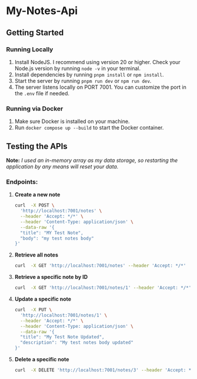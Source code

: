 # My-Notes-Api

## Getting Started

### Running Locally

1. Install NodeJS. I recommend using version 20 or higher. Check your Node.js version by running `node -v` in your terminal.
2. Install dependencies by running `pnpm install` or `npm install`.
3. Start the server by running `pnpm run dev` or `npm run dev`.
4. The server listens locally on PORT 7001. You can customize the port in the `.env` file if needed.

### Running via Docker

1. Make sure Docker is installed on your machine.
2. Run `docker compose up --build` to start the Docker container.

## Testing the APIs

**Note:** _I used an in-memory array as my data storage, so restarting the application by any means will reset your data._

### Endpoints:

1. **Create a new note**

   ```bash
   curl  -X POST \
     'http://localhost:7001/notes' \
     --header 'Accept: */*' \
     --header 'Content-Type: application/json' \
     --data-raw '{
     "title": "MY Test Note",
     "body": "my test notes body"
   }'
   ```

2. **Retrieve all notes**

   ```bash
   curl  -X GET 'http://localhost:7001/notes' --header 'Accept: */*'
   ```

3. **Retrieve a specific note by ID**

   ```bash
   curl  -X GET 'http://localhost:7001/notes/1' --header 'Accept: */*'
   ```

4. **Update a specific note**

   ```bash
   curl  -X PUT \
     'http://localhost:7001/notes/1' \
     --header 'Accept: */*' \
     --header 'Content-Type: application/json' \
     --data-raw '{
     "title": "My Test Note Updated",
     "description": "My test notes body updated"
   }'
   ```

5. **Delete a specific note**
   ```bash
   curl  -X DELETE 'http://localhost:7001/notes/3' --header 'Accept: */*'
   ```

